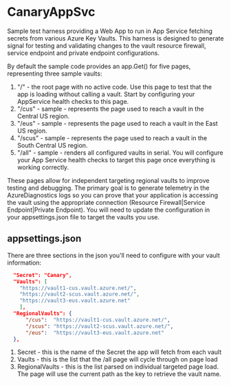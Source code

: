 # CanaryAppSvc

Sample test harness providing a Web App to run in App Service fetching secrets from various Azure Key Vaults. This harness is designed to generate signal for testing and validating changes to the vault resource firewall, service endpoint and private endpoint configurations.

By default the sample code provides an app.Get() for five pages, representing three sample vaults:

1. "/" - the root page with no active code. Use this page to test that the app is loading without calling a vault. Start by configuring your AppService health checks to this page.
1. "/cus" - sample - represents the page used to reach a vault in the Central US region.
1. "/eus" - sample - represents the page used to reach a vault in the East US region.
1. "/scus" - sample - represents the page used to reach a vault in the South Central US region.
1. "/all" - sample - renders all configured vaults in serial. You will configure your App Service health checks to target this page once everything is working correctly.

These pages allow for independent targeting regional vaults to improve testing and debugging. The primary goal is to generate telemetry in the AzureDiagnostics logs so you can prove that your application is accessing the vault using the appropriate connection (Resource Firewall|Service Endpoint|Private Endpoint). You will need to update the configuration in your appsettings.json file to target the vaults you use.

## appsettings.json

There are three sections in the json you'll need to configure with your vault information:

```json
  "Secret": "Canary",
  "Vaults": [
    "https://vault1-cus.vault.azure.net/",
    "https://vault2-scus.vault.azure.net/",
    "https://vault3-eus.vault.azure.net"  
    ],
  "RegionalVaults": {
      "/cus":  "https://vault1-cus.vault.azure.net/",
      "/scus": "https://vault2-scus.vault.azure.net/",
      "/eus":  "https://vault3-eus.vault.azure.net"  
  },
```

1. Secret - this is the name of the Secret the app will fetch from each vault
1. Vaults - this is the list that the /all page will cycle through on page load
1. RegionalVaults - this is the list parsed on individual targeted page load. The page will use the current path as the key to retrieve the vault name.

